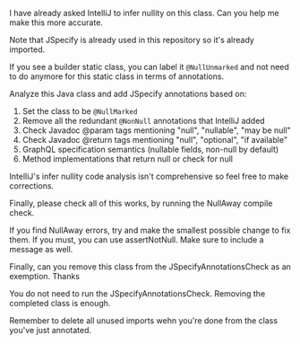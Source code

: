 I have already asked IntelliJ to infer nullity on this class. Can you help me make this more accurate.

Note that JSpecify is already used in this repository so it's already imported.

If you see a builder static class, you can label it `@NullUnmarked` and not need to do anymore for this static class in terms of annotations.

Analyze this Java class and add JSpecify annotations based on:
1. Set the class to be `@NullMarked`
2. Remove all the redundant `@NonNull` annotations that IntelliJ added
3. Check Javadoc @param tags mentioning "null", "nullable", "may be null"
4. Check Javadoc @return tags mentioning "null", "optional", "if available"
5. GraphQL specification semantics (nullable fields, non-null by default)
6. Method implementations that return null or check for null

IntelliJ's infer nullity code analysis isn't comprehensive so feel free to make corrections.

Finally, please check all of this works, by running the NullAway compile check.

If you find NullAway errors, try and make the smallest possible change to fix them. If you must, you can use assertNotNull. Make sure to include a message as well.

Finally, can you remove this class from the JSpecifyAnnotationsCheck as an exemption. Thanks

You do not need to run the JSpecifyAnnotationsCheck. Removing the completed class is enough.

Remember to delete all unused imports wehn you're done from the class you've just annotated.